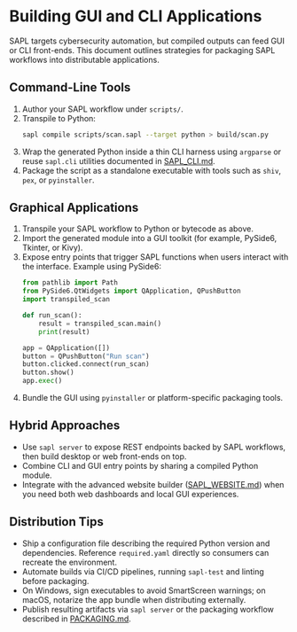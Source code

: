 # Building GUI and CLI Applications

SAPL targets cybersecurity automation, but compiled outputs can feed GUI or CLI front-ends. This document outlines strategies for packaging SAPL workflows into distributable applications.

## Command-Line Tools

1. Author your SAPL workflow under `scripts/`.
2. Transpile to Python:
   ```bash
   sapl compile scripts/scan.sapl --target python > build/scan.py
   ```
3. Wrap the generated Python inside a thin CLI harness using `argparse` or reuse
   `sapl.cli` utilities documented in [SAPL_CLI.md](SAPL_CLI.md).
4. Package the script as a standalone executable with tools such as `shiv`, `pex`, or `pyinstaller`.

## Graphical Applications

1. Transpile your SAPL workflow to Python or bytecode as above.
2. Import the generated module into a GUI toolkit (for example, PySide6, Tkinter, or Kivy).
3. Expose entry points that trigger SAPL functions when users interact with the interface. Example using PySide6:
   ```python
   from pathlib import Path
   from PySide6.QtWidgets import QApplication, QPushButton
   import transpiled_scan

   def run_scan():
       result = transpiled_scan.main()
       print(result)

   app = QApplication([])
   button = QPushButton("Run scan")
   button.clicked.connect(run_scan)
   button.show()
   app.exec()
   ```
4. Bundle the GUI using `pyinstaller` or platform-specific packaging tools.

## Hybrid Approaches

* Use `sapl server` to expose REST endpoints backed by SAPL workflows, then
  build desktop or web front-ends on top.
* Combine CLI and GUI entry points by sharing a compiled Python module.
* Integrate with the advanced website builder ([SAPL_WEBSITE.md](SAPL_WEBSITE.md))
  when you need both web dashboards and local GUI experiences.

## Distribution Tips

* Ship a configuration file describing the required Python version and dependencies. Reference `required.yaml` directly so
  consumers can recreate the environment.
* Automate builds via CI/CD pipelines, running `sapl-test` and linting before packaging.
* On Windows, sign executables to avoid SmartScreen warnings; on macOS, notarize the app bundle when distributing externally.
* Publish resulting artifacts via `sapl server` or the packaging workflow
  described in [PACKAGING.md](PACKAGING.md).
